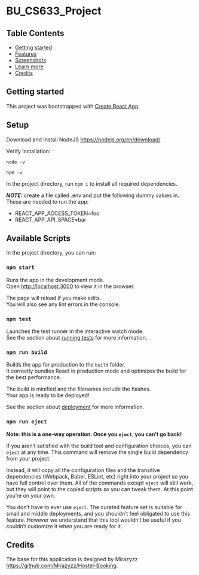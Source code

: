 # BU_CS633_Project

## Table Contents

* [Getting started](#getting-started)
* [Features](#features)
* [Screenshots](#screenshots)
* [Learn more](#learn-more)
* [Credits](#credits)

## Getting started

This project was bootstrapped with [Create React App](https://github.com/facebook/create-react-app).

## Setup

Download and Install NodeJS https://nodejs.org/en/download/

Verify Installation:

`node -v`

`npm -v`

In the project directory, run `npm i` to install all required dependencies.

**_NOTE:_** create a file called .env and put the following dummy values in. These are needed to run the app:

* REACT_APP_ACCESS_TOKEN=foo
* REACT_APP_API_SPACE=bar

## Available Scripts

In the project directory, you can run:

### `npm start`

Runs the app in the development mode.<br>
Open [http://localhost:3000](http://localhost:3000) to view it in the browser.

The page will reload if you make edits.<br>
You will also see any lint errors in the console.

### `npm test`

Launches the test runner in the interactive watch mode.<br>
See the section about [running tests](https://facebook.github.io/create-react-app/docs/running-tests) for more information.

### `npm run build`

Builds the app for production to the `build` folder.<br>
It correctly bundles React in production mode and optimizes the build for the best performance.

The build is minified and the filenames include the hashes.<br>
Your app is ready to be deployed!

See the section about [deployment](https://facebook.github.io/create-react-app/docs/deployment) for more information.

### `npm run eject`

**Note: this is a one-way operation. Once you `eject`, you can’t go back!**

If you aren’t satisfied with the build tool and configuration choices, you can `eject` at any time. This command will remove the single build dependency from your project.

Instead, it will copy all the configuration files and the transitive dependencies (Webpack, Babel, ESLint, etc) right into your project so you have full control over them. All of the commands except `eject` will still work, but they will point to the copied scripts so you can tweak them. At this point you’re on your own.

You don’t have to ever use `eject`. The curated feature set is suitable for small and middle deployments, and you shouldn’t feel obligated to use this feature. However we understand that this tool wouldn’t be useful if you couldn’t customize it when you are ready for it.

## Credits
The base for this application is designed by Mirazyzz https://github.com/Mirazyzz/Hostel-Booking.